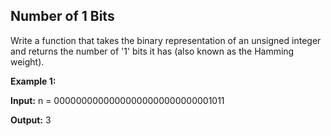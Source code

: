 ## Number of 1 Bits

Write a function that takes the binary representation of an unsigned integer and returns the number of '1' bits it has (also known as the Hamming weight).

**Example 1:**

**Input:** n = 00000000000000000000000000001011

**Output:** 3
